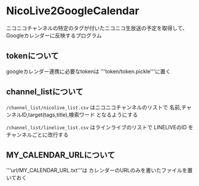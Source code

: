 # NicoLive2GoogleCalendar
ニコニコチャンネルの特定のタグが付いたニコニコ生放送の予定を取得して、Googleカレンダーに反映するプログラム

## tokenについて
googleカレンダー連携に必要なtokenは '''token/token.pickle'''に置く

## channel_listについて
```/channel_list/nicolive_list.csv``` はニコニコチャンネルのリストで
名前,チャンネルID,target(tags,title),検索ワード
となるようにする

```/channel_list/linelive_list.csv``` はラインライブのリストで
LINELIVEのID
をチャンネルごとに改行する

## MY_CALENDAR_URLについて
'''url/MY_CALENDAR_URL.txt'''は
カレンダーのURLのみを書いたファイルを置いておく
